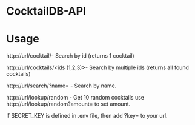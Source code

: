 # CocktailDB-API

# Usage
http://url/cocktail/<id>- Search by id (returns 1 cocktail)

http://url/cocktails/<ids (1,2,3)>- Search by multiple ids (returns all found cocktails)

http://url/search/?name=<name> - Search by name.



http://url/lookup/random - Get 10 random cocktails
use http://url/lookup/random?amount=<amount> to set amount.


If SECRET_KEY is defined in .env file, then add ?key=<key> to your url.
